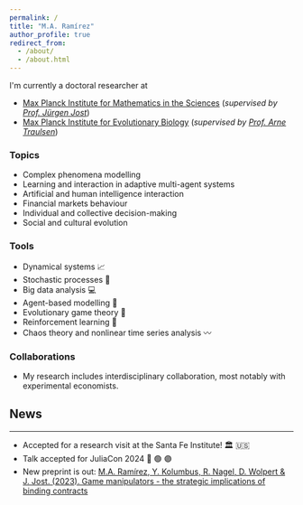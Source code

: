 ```yaml
---
permalink: /
title: "M.A. Ramírez"
author_profile: true
redirect_from: 
  - /about/
  - /about.html
---
```


I'm currently a doctoral researcher at 
* [Max Planck Institute for Mathematics in the Sciences](https://www.mis.mpg.de) (*supervised by [Prof. Jürgen Jost](https://scholar.google.com/citations?user=hoY8se8AAAAJ&hl=en)*)
* [Max Planck Institute for Evolutionary Biology](https://www.evolbio.mpg.de/2169/en) (*supervised by [Prof. Arne Traulsen](https://scholar.google.com/citations?hl=en&user=jlfYejEAAAAJ)*)

### Topics
* Complex phenomena modelling
* Learning and interaction in adaptive multi-agent systems
* Artificial and human intelligence interaction
* Financial markets behaviour
* Individual and collective decision-making
* Social and cultural evolution

### Tools
* Dynamical systems 📈
* Stochastic processes 🎲
* Big data analysis 💻
* Agent-based modelling 👥
* Evolutionary game theory 🧩
* Reinforcement learning 🔁
* Chaos theory and nonlinear time series analysis 〰️

### Collaborations
* My research includes interdisciplinary collaboration, most notably with experimental economists.

## News
---
* Accepted for a research visit at the Santa Fe Institute! 🏛 🇺🇸 
* Talk accepted for JuliaCon 2024 🔴 🟢 🟣 
* New preprint is out: [M.A. Ramírez, Y. Kolumbus, R. Nagel, D. Wolpert & J. Jost. (2023). Game manipulators - the strategic implications of binding contracts](https://arxiv.org/abs/2311.10586)


